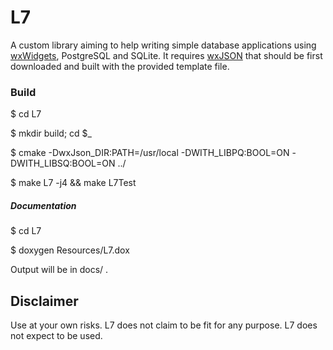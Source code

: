# L7

A custom library aiming to help writing simple database applications using [wxWidgets](https://wxwidgets.org/), PostgreSQL and SQLite. It requires [wxJSON](https://wxcode.sourceforge.net/docs/wxjson/) that should be first downloaded and built with the provided template file.


### Build

$ cd L7

$ mkdir build; cd $_

$ cmake -DwxJson_DIR:PATH=/usr/local -DWITH_LIBPQ:BOOL=ON -DWITH_LIBSQ:BOOL=ON ../

$ make L7 -j4 && make L7Test


##### Documentation

$ cd L7

$ doxygen Resources/L7.dox

Output will be in docs/ .

## Disclaimer

Use at your own risks. L7 does not claim to be fit for any purpose. L7 does not expect to be used.